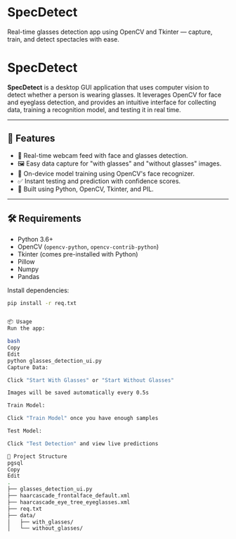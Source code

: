 # SpecDetect
Real-time glasses detection app using OpenCV and Tkinter — capture, train, and detect spectacles with ease.
# SpecDetect

**SpecDetect** is a desktop GUI application that uses computer vision to detect whether a person is wearing glasses. It leverages OpenCV for face and eyeglass detection, and provides an intuitive interface for collecting data, training a recognition model, and testing it in real time.

---

## 🚀 Features

- 🎥 Real-time webcam feed with face and glasses detection.
- 🖼️ Easy data capture for "with glasses" and "without glasses" images.
- 🧠 On-device model training using OpenCV's face recognizer.
- ✅ Instant testing and prediction with confidence scores.
- 🧩 Built using Python, OpenCV, Tkinter, and PIL.

---

## 🛠 Requirements

- Python 3.6+
- OpenCV (`opencv-python`, `opencv-contrib-python`)
- Tkinter (comes pre-installed with Python)
- Pillow
- Numpy
- Pandas

Install dependencies:
```bash
pip install -r req.txt


📦 Usage
Run the app:

bash
Copy
Edit
python glasses_detection_ui.py
Capture Data:

Click "Start With Glasses" or "Start Without Glasses"

Images will be saved automatically every 0.5s

Train Model:

Click "Train Model" once you have enough samples

Test Model:

Click "Test Detection" and view live predictions

📁 Project Structure
pgsql
Copy
Edit
.
├── glasses_detection_ui.py
├── haarcascade_frontalface_default.xml
├── haarcascade_eye_tree_eyeglasses.xml
├── req.txt
├── data/
│   ├── with_glasses/
│   └── without_glasses/

